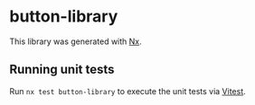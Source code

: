 # button-library

This library was generated with [Nx](https://nx.dev).

## Running unit tests

Run `nx test button-library` to execute the unit tests via [Vitest](https://vitest.dev/).
